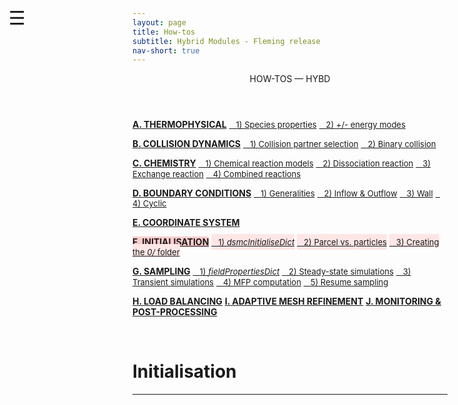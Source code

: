 ```yaml
---
layout: page
title: How-tos
subtitle: Hybrid Modules - Fleming release
nav-short: true
---
```


<div id="mySidenav" class="sidenav">
  <a href="javascript:void(0)" class="closebtn" onclick="closeNav()"><i class='fa fa-times'></i></a>
  <header>HOW-TOS — HYBD</header>
  <a href="https://hystrath.github.io/how-tos-picdsmc-fleming/how-tos-picdsmc-fleming-thermophysical/"><b>A. THERMOPHYSICAL</b></a>
  <a href="https://hystrath.github.io/how-tos-picdsmc-fleming/how-tos-picdsmc-fleming-thermophysical/#1-species-thermophysical-properties" style="padding-top:4px; padding-bottom:4px"><span style="font-size:13px">&nbsp;&nbsp; 1) Species properties</span></a>
  <a href="https://hystrath.github.io/how-tos-picdsmc-fleming/how-tos-picdsmc-fleming-thermophysical/#2-addingremoving-energy-modes"  style="padding-top:4px"><span style="font-size:13px">&nbsp;&nbsp; 2) +/- energy modes</span></a>

  <a href="https://hystrath.github.io/how-tos-picdsmc-fleming/how-tos-picdsmc-fleming-collision-dynamics"><b>B. COLLISION DYNAMICS</b></a>
  <a href="https://hystrath.github.io/how-tos-picdsmc-fleming/how-tos-picdsmc-fleming-collision-dynamics/#1-collision-partner-selection"  style="padding-top:4px; padding-bottom:4px"><span style="font-size:13px">&nbsp;&nbsp; 1) Collision partner selection</span></a>
  <a href="https://hystrath.github.io/how-tos-picdsmc-fleming/how-tos-picdsmc-fleming-collision-dynamics/#2-binary-collision"  style="padding-top:4px"><span style="font-size:13px">&nbsp;&nbsp; 2) Binary collision</span></a>

  <a href="https://hystrath.github.io/how-tos-picdsmc-fleming/how-tos-picdsmc-fleming-chemistry/"><b>C. CHEMISTRY</b></a>
  <a href="https://hystrath.github.io/how-tos-picdsmc-fleming/how-tos-picdsmc-fleming-chemistry/#1-chemical-reaction-models"  style="padding-top:4px; padding-bottom:4px"><span style="font-size:13px">&nbsp;&nbsp; 1) Chemical reaction models</span></a>
  <a href="https://hystrath.github.io/how-tos-picdsmc-fleming/how-tos-picdsmc-fleming-chemistry/#2-dissociation-reaction"  style="padding-top:4px; padding-bottom:4px"><span style="font-size:13px">&nbsp;&nbsp; 2) Dissociation reaction</span></a>
  <a href="https://hystrath.github.io/how-tos-picdsmc-fleming/how-tos-picdsmc-fleming-chemistry/#3-exchange-reaction"  style="padding-top:4px; padding-bottom:4px"><span style="font-size:13px">&nbsp;&nbsp; 3) Exchange reaction</span></a>
  <a href="https://hystrath.github.io/how-tos-picdsmc-fleming/how-tos-picdsmc-fleming-chemistry/#4-combined-reactions"  style="padding-top:4px"><span style="font-size:13px">&nbsp;&nbsp; 4) Combined reactions</span></a>

  <a href="https://hystrath.github.io/how-tos-picdsmc-fleming/how-tos-picdsmc-fleming-boundary-conditions"><b>D. BOUNDARY CONDITIONS</b></a>
  <a href="https://hystrath.github.io/how-tos-picdsmc-fleming/how-tos-picdsmc-fleming-boundary-conditions/#1-generalities"  style="padding-top:4px; padding-bottom:4px"><span style="font-size:13px">&nbsp;&nbsp; 1) Generalities</span></a>
  <a href="https://hystrath.github.io/how-tos-picdsmc-fleming/how-tos-picdsmc-fleming-boundary-conditions/#2-inflow--outflow-boundary-conditions"  style="padding-top:4px; padding-bottom:4px"><span style="font-size:13px">&nbsp;&nbsp; 2) Inflow & Outflow</span></a>
  <a href="https://hystrath.github.io/how-tos-picdsmc-fleming/how-tos-picdsmc-fleming-boundary-conditions/#3-wall-boundary-conditions"  style="padding-top:4px; padding-bottom:4px"><span style="font-size:13px">&nbsp;&nbsp; 3) Wall</span></a>
  <a href="https://hystrath.github.io/how-tos-picdsmc-fleming/how-tos-picdsmc-fleming-boundary-conditions/#4-cyclic-boundary-conditions"  style="padding-top:4px"><span style="font-size:13px">&nbsp;&nbsp; 4) Cyclic</span></a>
  
  <a href="https://hystrath.github.io/how-tos-picdsmc-fleming/how-tos-picdsmc-fleming-coordinate-system/"><b>E. COORDINATE SYSTEM</b></a>
  
  <a href="https://hystrath.github.io/how-tos-picdsmc-fleming/how-tos-picdsmc-fleming-initialisation/" style="background-color:#FFCCCC"><b>F. INITIALISATION</b></a>
  <a href="https://hystrath.github.io/how-tos-picdsmc-fleming/how-tos-picdsmc-fleming-initialisation/#1-the-dsmcinitialisedict-dictionary"  style="background-color:#FFE6E6; padding-top:4px; padding-bottom:4px"><span style="font-size:13px">&nbsp;&nbsp; 1) <i>dsmcInitialiseDict</i></span></a>
  <a href="https://hystrath.github.io/how-tos-picdsmc-fleming/how-tos-picdsmc-fleming-initialisation/#2-dsmc-parcel-vs-real-particles"  style="background-color:#FFE6E6; padding-top:4px; padding-bottom:4px"><span style="font-size:13px">&nbsp;&nbsp; 2) Parcel vs. particles</span></a>
  <a href="https://hystrath.github.io/how-tos-picdsmc-fleming/how-tos-picdsmc-fleming-initialisation/#3-creating-the-0-folder"  style="background-color:#FFE6E6; padding-top:4px"><span style="font-size:13px">&nbsp;&nbsp; 3) Creating the <i>0/</i> folder</span></a>
  
  <a href="https://hystrath.github.io/how-tos-picdsmc-fleming/how-tos-picdsmc-fleming-sampling/"><b>G. SAMPLING</b></a>
  <a href="https://hystrath.github.io/how-tos-picdsmc-fleming/how-tos-picdsmc-fleming-sampling/#1-the-fieldpropertiesdict-dictionary"  style="padding-top:4px; padding-bottom:4px"><span style="font-size:13px">&nbsp;&nbsp; 1) <i>fieldPropertiesDict</i></span></a>
  <a href="https://hystrath.github.io/how-tos-picdsmc-fleming/how-tos-picdsmc-fleming-sampling/#2-steady-state-simulations"  style="padding-top:4px; padding-bottom:4px"><span style="font-size:13px">&nbsp;&nbsp; 2) Steady-state simulations</span></a>
  <a href="https://hystrath.github.io/how-tos-picdsmc-fleming/how-tos-picdsmc-fleming-sampling/#3-transient-simulations" style="padding-top:4px; padding-bottom:4px"><span style="font-size:13px">&nbsp;&nbsp; 3) Transient simulations</span></a>
  <a href="https://hystrath.github.io/how-tos-picdsmc-fleming/how-tos-picdsmc-fleming-sampling/#4-mean-free-path-computation"  style="padding-top:4px; padding-bottom:4px"><span style="font-size:13px">&nbsp;&nbsp; 4) MFP computation</span></a>
  <a href="https://hystrath.github.io/how-tos-picdsmc-fleming/how-tos-picdsmc-fleming-sampling/#5-resume-sampling" style="padding-top:4px"><span style="font-size:13px">&nbsp;&nbsp; 5) Resume sampling</span></a>
  
  <a href="https://hystrath.github.io/how-tos-picdsmc-fleming/how-tos-picdsmc-fleming-load-balancing/"><b>H. LOAD BALANCING</b></a>
  <a href="https://hystrath.github.io/how-tos-picdsmc-fleming/how-tos-picdsmc-fleming/#i-adaptive-mesh-refinement"><b>I. ADAPTIVE MESH REFINEMENT</b></a>
  <a href="https://hystrath.github.io/how-tos-picdsmc-fleming/how-tos-picdsmc-fleming/#j-monitoring--post-processing"><b>J. MONITORING & POST-PROCESSING</b></a>
</div>

<span style="position: fixed;font-size:30px;cursor:pointer; margin:0px; top:60px;left:30px;" onclick="reopenNav()">&#9776;</span>

<script>
function openNav() {
  document.getElementById("mySidenav").style.width = "225px";
  document.getElementById("mySidenav").style.transition = "0s";
  document.getElementById('mySidenav').scrollTop = "700";
}

function closeNav() {
  document.getElementById("mySidenav").style.width = "0px";
}

function reopenNav() {
  document.getElementById("mySidenav").style.width = "225px";
  document.getElementById("mySidenav").style.transition = "0.5s";
  document.getElementById('mySidenav').scrollTop = "700";
}

openNav()
</script>

&nbsp;   

# Initialisation

---
<!--## 1) The _dsmcInitialiseDict_ dictionary-->

<!--The <dict>dsmcInitialiseDict</dict> dictionary is located in the <dirname>system/</dirname> folder. The initial number density of all species present in the gas mixture (see [A.1 Species thermophysical properties](https://hystrath.github.io/how-tos-picdsmc-fleming/how-tos-picdsmc-fleming-thermophysical/#1-species-thermophysical-properties)), modal temperatures and velocity are given in the following subdictionary-->

<!--```c++-->
<!--configurations-->
<!--(-->
<!--    configuration-->
<!--    {-->
<!--        type    dsmcMeshFill;-->

<!--        numberDensities-->
<!--        {-->
<!--             Ar            1.4e20;-->
<!--        };-->

<!--        translationalTemperature     273.0;-->
<!--        rotationalTemperature        0.0; -->
<!--        vibrationalTemperature       0.0;-->
<!--        electronicTemperature        0.0;-->

<!--        velocity        (100 0 0);-->
<!--    }-->
<!--);-->
<!--```-->

<!--where the <dictkey>type</dictkey> <dictval>dsmcMeshFill</dictval> indicates that the entire grid is going to be populated with particles. To start with a grid free of DSMC parcels, leave the `configurations()` list empty.-->

<!--<br>-->

<!------->
<!--## 2) DSMC parcel vs. real particles-->
<!-- -->
<!--The number of real particles represented by a single DSMC parcel is set in the <dirname>constant/</dirname><dict>dsmcProperties</dict> dictionary-->

<!--```c++-->
<!--nEquivalentParticles            2e7;-->
<!--```-->

<!--There should be a minimum of 20 DSMC parcels per cell whenever possible and <dictkey>nEquivalentParticles</dictkey> should be set accordingly.-->


<!--<br>-->

<!------->
<!--## 3) Creating the _0/_ folder-->
<!-- -->
<!--In the working directory, type in:  -->
<!--```sh-->
<!--dsmcInitialise+-->
<!--```-->
<!--This command line will create the <dirname>0/</dirname> folder. Simulators data is stored into the <dirname>0/lagrangian/dsmc/</dirname> subfolder and two volume fields, _cellLevel_ and _dsmcSigmaTcRMax_, are printed. The main DSMC executable will always look for these information in the time folder corresponding to the starting time. -->

<!--&nbsp;-->

<!--### 3.1 Simulators data -->

<!--In the <dirname>0/lagrangian/dsmc/</dirname> folder, the files listed in the Table below are created. Each of them contains a dataset of size _number of DSMC parcels_.    -->

<!--| File    | Meaning          |-->
<!--|:-------------:|-------------|-->
<!--| _positions_      | positions in Cartesian space |-->
<!--| _U_      | velocity vector |-->
<!--| _typeId_ | species index, cf. species list given in the _dsmcProperties_ dictionary |-->
<!--| _newParcel_      | -1 if seeded at t = 0 or index of the patch the simulator entered the domain |-->
<!--| _origProcId_ | index of the processor dealing with the simulator |-->
<!--| _origId_ | local particle index in processor _origProcId_ |-->
<!--| _classification_      | not used, to be revised |-->
<!--|   |  |-->
<!--| _ERot_      | rotational energy |-->
<!--| _vibLevel_      | vibrational energy level for each vibrational energy mode |-->
<!--| _ELevel_      | electronic energy level |-->

<!--&nbsp;-->

<!--### 3.2 Initial volume fields -->
<!-- -->
<!--+ _dsmcSigmaTcRMax_ is a first estimate of the maximum value taken by the product of the collision cross-section by the relative speed. For a gas mixture, it is usually obtained by considering the properties (diameter, omega, alpha) of the most abundant species. As the simulation proceeds, this field is updated as soon as a new local maximum is found. It requires no user intervention.-->

<!--+ _cellLevel_ represents the level of refinement of each cell. At _t_ = 0, it is equal to 0 which means that all cells are root cells (they cannot be further coarsened). This field will only be used when the AMR flag is passed as an argument to the main DSMC executable.-->
